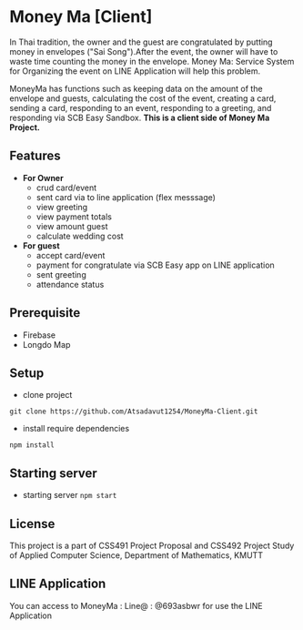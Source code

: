 
# Money Ma [Client]
In Thai tradition, the owner and the guest are congratulated by putting money in envelopes ("Sai Song").After the event, the owner will have to waste time counting the money in the envelope. Money Ma: Service System for Organizing the event on LINE Application will help this problem.

MoneyMa has functions such as keeping data on the amount of the envelope and guests, calculating the cost of the event, creating a card, sending a card, responding to an event, responding to a greeting, and responding via SCB Easy Sandbox.
**This is a client side of Money Ma Project.**

## Features
-  **For Owner**
	- crud card/event
	- sent card via to line application (flex messsage)
	- view greeting
	- view payment totals
	- view amount guest
	- calculate wedding cost
-  **For guest**
	- accept card/event
	- payment for congratulate via SCB Easy app on LINE application
	- sent greeting
	- attendance status

## Prerequisite
- Firebase
- Longdo Map

## Setup
- clone project
```
git clone https://github.com/Atsadavut1254/MoneyMa-Client.git
```
- install require dependencies
```
npm install
```

## Starting server
- starting server `npm start`
## License
This project is a part of CSS491 Project Proposal and CSS492 Project Study of Applied Computer Science, Department of Mathematics, KMUTT
## LINE Application
You can access to MoneyMa : Line@ : @693asbwr for use the LINE Application



